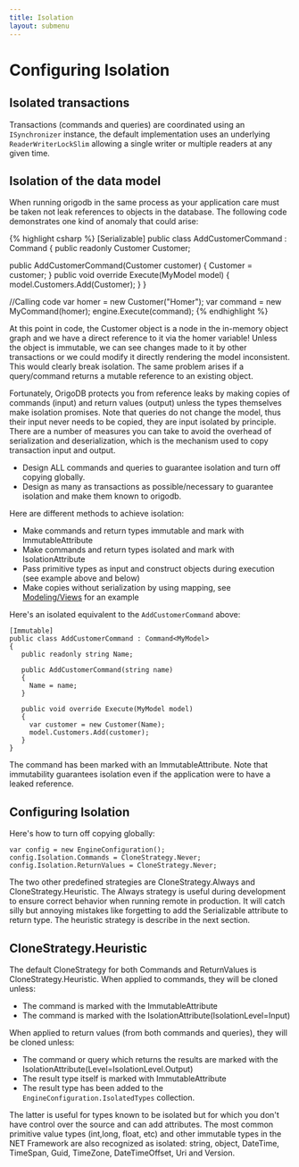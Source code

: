 ```yaml
---
title: Isolation
layout: submenu
---
```


# Configuring Isolation

## Isolated transactions
Transactions (commands and queries) are coordinated using an `ISynchronizer` instance, the default implementation uses an underlying `ReaderWriterLockSlim` allowing a single writer or multiple readers at any given time.

## Isolation of the data model
When running origodb in the same process as your application care must be taken not leak references to objects in the database. The following code demonstrates one kind of anomaly that could arise:

{% highlight csharp %}
[Serializable]
public class AddCustomerCommand : Command<MyModel>
{
   public readonly Customer Customer;

   public AddCustomerCommand(Customer customer)
   {
     Customer = customer;
   }
   public void override Execute(MyModel model)
   {
     model.Customers.Add(Customer);
   }
}

//Calling code
var homer = new Customer("Homer");
var command = new MyCommand(homer);
engine.Execute(command);
{% endhighlight %}

At this point in code, the Customer object is a node in the in-memory object graph and we have a direct reference to it via the homer variable! Unless the object is immutable, we can see changes made to it by other transactions or we could modify it directly rendering the model inconsistent. This would clearly break isolation. The same problem arises if a query/command returns a mutable reference to an existing object.

Fortunately, OrigoDB protects you from reference leaks by making copies of commands (input) and return values (output) unless the types themselves make isolation promises. Note that queries do not change the model, thus their input never needs to be copied, they are input isolated by principle. There are a number of measures you can take to avoid the overhead of serialization and deserialization, which is the mechanism used to copy transaction input and output.

* Design ALL commands and queries to guarantee isolation and turn off copying globally.
* Design as many as transactions as possible/necessary to guarantee isolation and make them known to origodb.

Here are different methods to achieve isolation:
* Make commands and return types immutable and mark with ImmutableAttribute
* Make commands and return types isolated and mark with IsolationAttribute
* Pass primitive types as input and construct objects during execution (see example above and below)
* Make copies without serialization by using mapping, see [Modeling/Views](../../modeling/views) for an example

Here's an isolated equivalent to the `AddCustomerCommand` above:
```
[Immutable]
public class AddCustomerCommand : Command<MyModel>
{
   public readonly string Name;

   public AddCustomerCommand(string name)
   {
     Name = name;
   }

   public void override Execute(MyModel model)
   {
     var customer = new Customer(Name);
     model.Customers.Add(customer);
   }
}
```

The command has been marked with an ImmutableAttribute. Note that immutability guarantees isolation even if the application were to have a leaked reference.

## Configuring Isolation
Here's how to turn off copying globally:
```
var config = new EngineConfiguration();
config.Isolation.Commands = CloneStrategy.Never;
config.Isolation.ReturnValues = CloneStrategy.Never;
```
The two other predefined strategies are CloneStrategy.Always and CloneStrategy.Heuristic. The Always strategy is useful during development to ensure correct behavior when running remote in production. It will catch silly but annoying mistakes like forgetting to add the Serializable attribute to return type. The heuristic strategy is describe in the next section.

## CloneStrategy.Heuristic
The default CloneStrategy for both Commands and ReturnValues is CloneStrategy.Heuristic. When applied to commands, they will be cloned unless:

* The command is marked with the ImmutableAttribute
* The command is marked with the IsolationAttribute(IsolationLevel=Input)

When applied to return values (from both commands and queries), they will be cloned unless:

* The command or query which returns the results are marked with the IsolationAttribute(Level=IsolationLevel.Output)
* The result type itself is marked with ImmutableAttribute
* The result type has been added to the `EngineConfiguration.IsolatedTypes` collection.

The latter is useful for types known to be isolated but for which you don't have control over the source and can add attributes. The most common primitive value types (int,long, float, etc) and other immutable types in the NET Framework are also recognized as isolated: string, object, DateTime, TimeSpan, Guid, TimeZone, DateTimeOffset, Uri and Version.
